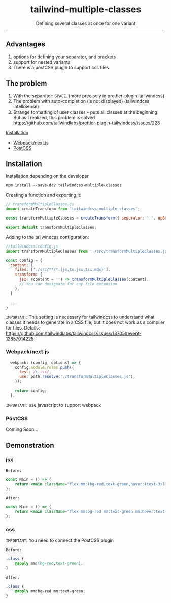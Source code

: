 <div align="center">
<h1>tailwind-multiple-classes</h1>

<p>Defining several classes at once for one variant</p>
</div>

---

## Advantages

1. options for defining your separator, and brackets
2. support for nested variants
3. There is a postCSS plugin to support css files

## The problem

1.  With the separator: `SPACE`. (more precisely in prettier-plugin-tailwindcss)
2.  The problem with auto-completion (is not displayed) (tailwindcss intelliSense)
3.  Strange formatting of user classes - puts all classes at the beginning. But as I realized, this problem is solved https://github.com/tailwindlabs/prettier-plugin-tailwindcss/issues/228

[Installation](#installation)

- [Webpack/next.js](#webpack/next.js)
- [PostCSS](#postCSS)

## Installation

Installation depending on the developer

```
npm install --save-dev tailwindcss-multiple-classes
```

Creating a function and exporting it:

```javascript
// transformMultipleClasses.js
import createTransform from 'tailwindcss-multiple-classes';

const transformMultipleClasses = createTransform({ separator: ',', opBracket: '(', clBracket: ')' });

export default transformMultipleClasses;
```

Adding to the tailwindcss configuration:

```javascript
//tailwindcss.config.js
import transformMultipleClasses from './src/transformMultipleClasses.js';

const config = {
  content: {
    files: ['./src/**/*.{js,ts,jsx,tsx,mdx}'],
    transform: {
      jsx: (content = '') => transformMultipleClasses(content),
      // You can designate for any file extension
    },
  }

  ...
}
```

`IMPORTANT`: This setting is necessary for tailwindcss to understand what classes it needs to generate in a CSS file, but it does not work as a compiler for files. Details: https://github.com/tailwindlabs/tailwindcss/issues/13705#event-12857014225

### Webpack/next.js

```javascript
  webpack: (config, options) => {
    config.module.rules.push({
      test: /\.tsx/,
      use: path.resolve('./transformMultipleClasses.js'),
    });

    return config;
  },
```

`IMPORTANT`: use javascript to support webpack

### PostCSS

Coming Soon...

## Demonstration

### jsx

`Before:`

```jsx
const Main = () => {
	return <main className="flex mm:(bg-red,text-green,hover:(text-3xl))">...</main>;
};
```

`After:`

```jsx
const Main = () => {
	return <main className="flex mm:bg-red mm:text-green mm:hover:text-3xl ">...</main>;
};
```

### css

`IMPORTANT`: You need to connect the PostCSS plugin

`Before:`

```css
.class {
	@apply mm:(bg-red,text-green);
}
```

`After:`

```css
.class {
	@apply mm:bg-red mm:text-green;
}
```
